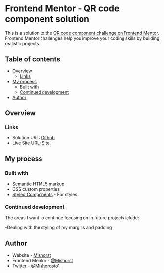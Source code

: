 # Frontend Mentor - QR code component solution

This is a solution to the [QR code component challenge on Frontend Mentor](https://www.frontendmentor.io/challenges/qr-code-component-iux_sIO_H). Frontend Mentor challenges help you improve your coding skills by building realistic projects.

## Table of contents

- [Overview](#overview)
  - [Links](#links)
- [My process](#my-process)
  - [Built with](#built-with)
  - [Continued development](#continued-development)
- [Author](#author)

## Overview

### Links

- Solution URL: [Github](https://github.com/Mishorst/QR-code-component)
- Live Site URL: [Site](https://qr-code-component-misho.netlify.app/)

## My process

### Built with

- Semantic HTML5 markup
- CSS custom properties
- [Styled Components](https://styled-components.com/) - For styles

### Continued development

The areas I want to continue focusing on in future projects iclude:

-Dealing with the styling of my margins and padding

## Author

- Website - [Mishorst](https://github.com/Mishorst/QR-code-component.git)
- Frontend Mentor - [@Mishorst](https://www.frontendmentor.io/profile/Mishorst)
- Twitter - [@Mishorosto1](https://twitter.com/Mishorosto1)
